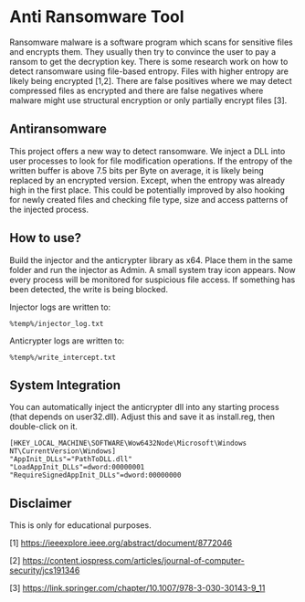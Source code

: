 # Anti Ransomware Tool

Ransomware malware is a software program which scans for sensitive files and encrypts them. They usually then try to convince the user to pay a ransom to get the decryption key.
There is some research work on how to detect ransomware using file-based entropy. Files with higher entropy are likely being encrypted [1,2]. 
There are false positives where we may detect compressed files as encrypted and there are false negatives where malware might use structural encryption or only partially encrypt files [3].


## Antiransomware

This project offers a new way to detect ransomware. We inject a DLL into user processes to look for file modification operations. If the entropy of the written buffer is above 7.5 bits per Byte on average, it is likely  being replaced by an encrypted version. Except, when the entropy was already high in the first place. This could be potentially improved by also hooking for newly created files and checking file type, size and access patterns of the injected process.

## How to use?

Build the injector and the anticrypter library as x64. Place them in the same folder and run the injector as Admin. A small system tray icon appears.
Now every process will be monitored for suspicious file access. If something has been detected, the write is being blocked.

Injector logs are written to:
```
%temp%/injector_log.txt
```
Anticrypter logs are written to:
```
%temp%/write_intercept.txt 
```


## System Integration
You can automatically inject the anticrypter dll into any starting process (that depends on user32.dll).
Adjust this and save it as install.reg, then double-click on it.
```
[HKEY_LOCAL_MACHINE\SOFTWARE\Wow6432Node\Microsoft\Windows NT\CurrentVersion\Windows]
"AppInit_DLLs"="PathToDLL.dll"
"LoadAppInit_DLLs"=dword:00000001
"RequireSignedAppInit_DLLs"=dword:00000000
```

## Disclaimer
This is only for educational purposes.



[1] https://ieeexplore.ieee.org/abstract/document/8772046

[2] https://content.iospress.com/articles/journal-of-computer-security/jcs191346

[3] https://link.springer.com/chapter/10.1007/978-3-030-30143-9_11
